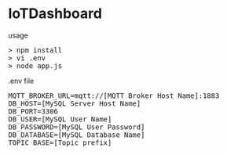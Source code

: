 # IoTDashboard

usage<br>

<pre>
> npm install
> vi .env
> node app.js
</pre>

.env file
<pre>
MQTT_BROKER_URL=mqtt://[MQTT Broker Host Name]:1883
DB_HOST=[MySQL Server Host Name]
DB_PORT=3306
DB_USER=[MySQL User Name]
DB_PASSWORD=[MySQL User Password]
DB_DATABASE=[MySQL Database Name]
TOPIC_BASE=[Topic prefix]
</pre>
